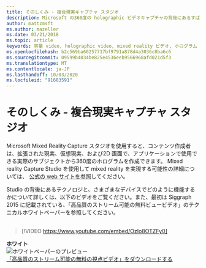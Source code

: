 ```yaml
---
title: そのしくみ - 複合現実キャプチャ スタジオ
description: Microsoft の360度の holographic ビデオキャプチャの背後にあるすばらしいテクノロジについて説明します。
author: mattzmsft
ms.author: mazeller
ms.date: 03/21/2018
ms.topic: article
keywords: 容量 video, holographic video, mixed reality ビデオ, ホログラム
ms.openlocfilehash: b2c569ba60257717bf9791a878d4a3036c8ba6c6
ms.sourcegitcommit: 09599b4034be825e4536eeb9566968afd021d5f3
ms.translationtype: MT
ms.contentlocale: ja-JP
ms.lasthandoff: 10/03/2020
ms.locfileid: "91683591"
---
```

# <a name="how-it-works---mixed-reality-capture-studios"></a>そのしくみ - 複合現実キャプチャ スタジオ

Microsoft Mixed Reality Capture スタジオを使用すると、コンテンツ作成者は、拡張された現実、仮想現実、および2D 画面で、アプリケーションで使用できる実際のサブジェクトから360度のホログラムを作成できます。 Mixed reality Capture Studio を使用して mixed reality を実現する可能性の詳細については、 [公式の web サイトを参照](https://www.microsoft.com//mixed-reality/capture-studios)してください。

Studio の背後にあるテクノロジと、さまざまなデバイスでどのように機能するかについて詳しくは、以下のビデオをご覧ください。また、最初は Siggraph 2015 に記載されている、「高品質のストリーム可能の無料ビュービデオ」のテクニカルホワイトペーパーを参照してください。
<br>
<br>
>[!VIDEO https://www.youtube.com/embed/OzIo8OTZFy0]


**ホワイト**<br>
![ホワイトペーパーのプレビュー](images/siggraph-whitepaper-thumb-200px.png)<br>
[「高品質のストリーム可能の無料の視点ビデオ」をダウンロードする](images/high-quality-streamable-free-viewpoint-video.pdf)
